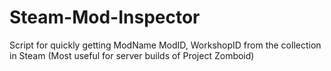 # Steam-Mod-Inspector
Script for quickly getting ModName ModID, WorkshopID from the collection in Steam (Most useful for server builds of Project Zomboid)
